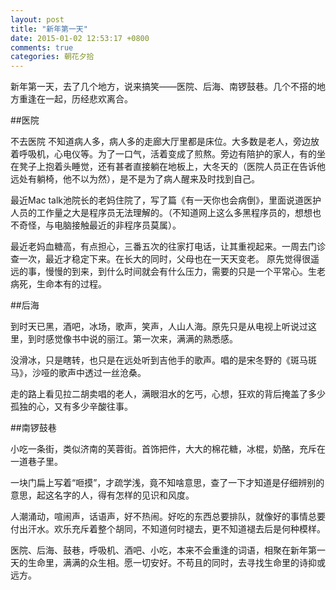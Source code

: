 ```yaml
---
layout: post
title: "新年第一天"
date: 2015-01-02 12:53:17 +0800
comments: true
categories: 朝花夕拾
---
```


新年第一天，去了几个地方，说来搞笑——医院、后海、南锣鼓巷。几个不搭的地方重逢在一起，历经悲欢离合。

##医院

不去医院 不知道病人多，病人多的走廊大厅里都是床位。大多数是老人，旁边放着呼吸机，心电仪等。为了一口气，活着变成了煎熬。旁边有陪护的家人，有的坐在凳子上抱着头睡觉，还有甚者直接躺在地板上，大冬天的（医院人员正在告诉他远处有躺椅，他不以为然），是不是为了病人醒来及时找到自己。  

最近Mac talk池院长的老妈住院了，写了篇《有一天你也会病倒》，里面说道医护人员的工作量之大是程序员无法理解的。（不知道网上这么多黑程序员的，想想也不奇怪，与电脑接触最近的非程序员莫属）。  

最近老妈血糖高，有点担心，三番五次的往家打电话，让其重视起来。一周去门诊查一次，最近才稳定下来。在长大的同时，父母也在一天天变老。
原先觉得很遥远的事，慢慢的到来，到什么时间就会有什么压力，需要的只是一个平常心。生老病死，生命本有的过程。  

##后海

到时天已黑，酒吧，冰场，歌声，笑声，人山人海。原先只是从电视上听说过这里，到时感觉像书中说的丽江。第一次来，满满的熟悉感。  

没滑冰，只是瞎转，也只是在远处听到吉他手的歌声。唱的是宋冬野的《斑马斑马》，沙哑的歌声中透过一丝沧桑。  

走的路上看见拉二胡卖唱的老人，满眼泪水的乞丐，心想，狂欢的背后掩盖了多少孤独的心，又有多少辛酸往事。  

##南锣鼓巷

小吃一条街，类似济南的芙蓉街。首饰把件，大大的棉花糖，冰棍，奶酪，充斥在一道巷子里。  

一块门扁上写着“咂摸”，才疏学浅，竟不知啥意思，查了一下才知道是仔细辨别的意思，起这名字的人，得有怎样的见识和风度。  

人潮涌动，喧闹声，话语声，好不热闹。好吃的东西总要排队，就像好的事情总要付出汗水。欢乐充斥着整个胡同，不知道何时褪去，更不知道褪去后是何种模样。  

医院、后海、鼓巷，呼吸机、酒吧、小吃，本来不会重逢的词语，相聚在新年第一天的生命里，满满的众生相。愿一切安好。不苟且的同时，去寻找生命里的诗抑或远方。  